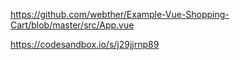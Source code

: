 https://github.com/webther/Example-Vue-Shopping-Cart/blob/master/src/App.vue

https://codesandbox.io/s/j29jjrnp89